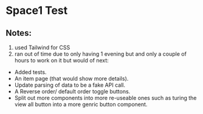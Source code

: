 # Space1 Test

## Notes:

1. used Tailwind for CSS
2. ran out of time due to only having 1 evening but and only a couple of hours to work on it but would of next:
* Added tests.
* An item page (that would show more details).
* Update parsing of data to be a fake API call. 
* A Reverse order/ default order toggle buttons. 
* Split out more components into more re-useable ones such as turing the view all button into a more genric button component. 
